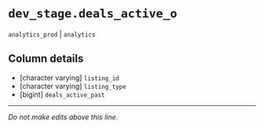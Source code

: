 # `dev_stage.deals_active_o`
`analytics_prod` | `analytics`

## Column details
* [character varying] `listing_id`
* [character varying] `listing_type`
* [bigint]    `deals_active_past`

-------------------------------------------------------------------------------
*Do not make edits above this line.*
